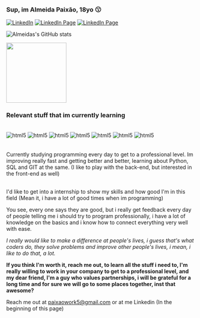 ### Sup, im Almeida Paixão, 18yo 😗

[![LinkedIn](https://img.shields.io/badge/LinkedIn-0077B5?style=for-the-badge&logo=linkedin&logoColor=white)](https://www.linkedin.com/in/almeidapaixao/)
[![LinkedIn Page](https://img.shields.io/badge/Gmail-D14836?style=for-the-badge&logo=gmail&logoColor=white)](https://is.gd/emailalmeida)
[![LinkedIn Page](https://img.shields.io/badge/Discord-7289DA?style=for-the-badge&logo=discord&logoColor=white)](parangolé#4498)

![Almeidas's GitHub stats](https://github-readme-stats.vercel.app/api?username=paixaoalmeida&show_icons=true&theme=radical)

<img height="160em" src="https://github-readme-stats.vercel.app/api/top-langs/?username=paixaoalmeida&layout=compact&theme=dark&langs_count=7"/>
</div><br/>
 
 ### Relevant stuff that im currently learning 
<div style="display: inline_block"><br/>
  <img align="center" alt="html5" src="https://img.shields.io/badge/Python-3776AB?style=for-the-badge&logo=python&logoColor=white" />
  <img align="center" alt="html5" src="https://img.shields.io/badge/MySQL-005C84?style=for-the-badge&logo=mysql&logoColor=white" />
  <img align="center" alt="html5" src="https://img.shields.io/badge/PostgreSQL-316192?style=for-the-badge&logo=postgresql&logoColor=white" />
  <img align="center" alt="html5" src="https://img.shields.io/badge/GIT-E44C30?style=for-the-badge&logo=git&logoColor=white" />
  <img align="center" alt="html5" src="https://img.shields.io/badge/Windows-0078D6?style=for-the-badge&logo=windows&logoColor=white" />
  <img align="center" alt="html5" src="https://img.shields.io/badge/Ubuntu-E95420?style=for-the-badge&logo=ubuntu&logoColor=white" />
  <img align="center" alt="html5" src="https://img.shields.io/badge/Shell_Script-121011?style=for-the-badge&logo=gnu-bash&logoColor=white" />
</div><br/>

</div><br/>

<div>
Currently studying programming every day to get to a professional level. Im improving really fast and getting better and better, learning about Python, SQL and GIT at the same. (I like to play with the back-end, but interested in the front-end as well)
</div>
<br>

I'd like to get into a internship to show my skills and how good I'm in this field (Mean it, i have a lot of good times when im programming)

You see, every one says they are good, but i really get feedback every day of people telling me i should try to program professionally, i have a lot of knowledge on the basics and i know how to connect everything very well with ease.

<i>I really would like to make a difference at people's lives, i guess that's what coders do, they solve problems and improve other people's lives, i mean, i like to do that, a lot.</i>

<strong>If you think I'm worth it, reach me out, to learn all the stuff i need to, I'm really willing to work in your company to get to a professional level, and my dear friend, I'm a guy who values partnerships, i will be grateful for a long time and for sure we will go to some places together, inst that awesome?</strong>

Reach me out at paixaowork5@gmail.com or at me Linkedin (In the beginning of this page)

